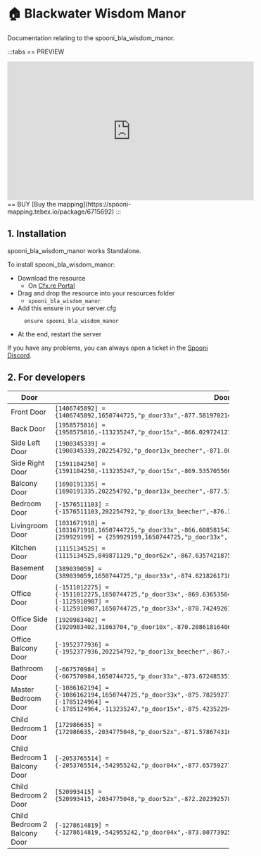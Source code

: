 # 🏠 Blackwater Wisdom Manor
Documentation relating to the spooni_bla_wisdom_manor.

:::tabs
== PREVIEW
<iframe width="560" height="315" src="https://www.youtube.com/embed/S5sVK-YWmUk?si=aEQvqU03gX6_9uRm" frameborder="0" allow="accelerometer; autoplay; clipboard-write; encrypted-media; gyroscope; picture-in-picture; web-share" referrerpolicy="strict-origin-when-cross-origin" allowfullscreen></iframe>
== BUY
[Buy the mapping](https://spooni-mapping.tebex.io/package/6715692)
:::

## 1. Installation
spooni_bla_wisdom_manor works Standalone.  

To install spooni_bla_wisdom_manor:
- Download the resource
  - On [Cfx.re Portal](https://portal.cfx.re/)
- Drag and drop the resource into your resources folder
  - `spooni_bla_wisdom_manor`
- Add this ensure in your server.cfg
  ```
    ensure spooni_bla_wisdom_manor
  ```
- At the end, restart the server

If you have any problems, you can always open a ticket in the [Spooni Discord](https://discord.gg/spooni).

## 2. For developers

| Door                      | Doorhashes
|---------------------------|----------------------------------------------------------------------------------|
| Front Door                | `[1406745892] = {1406745892,1650744725,"p_door33x",-877.5819702148438,-1644.342041015625,68.18991088867188}`
| Back Door                 | `[1958575816] = {1958575816,-113235247,"p_door15x",-866.0297241210938,-1651.492919921875,68.18836975097656}`
| Side Left Door            | `[1900345339] = {1900345339,202254792,"p_door13x_beecher",-871.0009155273438,-1639.3154296875,68.18437194824219}`
| Side Right Door           | `[1591104250] = {1591104250,-113235247,"p_door15x",-869.5357055664062,-1654.664306640625,68.19136810302734}`
| Balcony Door              | `[1690191335] = {1690191335,202254792,"p_door13x_beecher",-877.5391235351562,-1644.1676025390625,71.66375732421875}`
| Bedroom Door              | `[-1576511103] = {-1576511103,202254792,"p_door13x_beecher",-876.3502807617188,-1647.186767578125,68.1993637084961}`
| Livingroom Door           | `[1031671918] = {1031671918,1650744725,"p_door33x",-866.6085815429688,-1645.1514892578125,68.19490814208984}` <br> `[259929199] = {259929199,1650744725,"p_door33x",-868.06640625,-1647.682373046875,68.19390869140625}`
| Kitchen Door              | `[1115134525] = {1115134525,849871129,"p_door62x",-867.6357421875,-1652.3265380859375,68.1833724975586}`
| Basement Door             | `[389039059] = {389039059,1650744725,"p_door33x",-874.621826171875,-1652.844970703125,68.18891143798828}`
| Office Door               | `[-1511012275] = {-1511012275,1650744725,"p_door33x",-869.6365356445312,-1641.05078125,71.66429901123047}` <br> `[-1125910987] = {-1125910987,1650744725,"p_door33x",-870.7424926757812,-1642.94384765625,71.66429901123047}`
| Office Side Door          | `[1920983402] = {1920983402,31863704,"p_door10x",-870.2086181640625,-1645.6715087890625,71.66962432861328}`
| Office Balcony Door       | `[-1952377936] = {-1952377936,202254792,"p_door13x_beecher",-867.4903564453125,-1650.6505126953125,71.66875457763672}`
| Bathroom Door             | `[-667570984] = {-667570984,1650744725,"p_door33x",-873.6724853515625,-1649.5528564453125,71.67229461669922}`
| Master Bedroom Door       | `[-1086162194] = {-1086162194,1650744725,"p_door33x",-875.7825927734375,-1648.331298828125,71.66829681396484}` <br> `[-1785124964] = {-1785124964,-113235247,"p_door15x",-875.4235229492188,-1646.4017333984375,71.67675018310547}`
| Child Bedroom 1 Door      | `[172986635] = {172986635,-2034775048,"p_door52x",-871.5786743164062,-1645.820068359375,74.7795639038086}`
| Child Bedroom 1 Balcony Door | `[-2053765514] = {-2053765514,-542955242,"p_door04x",-877.6575927734375,-1648.972900390625,74.78155517578125}`
| Child Bedroom 2 Door         | `[520993415] = {520993415,-2034775048,"p_door52x",-872.202392578125,-1643.823974609375,74.77855682373047}`
| Child Bedroom 2 Balcony Door | `[-1278614819] = {-1278614819,-542955242,"p_door04x",-873.8077392578125,-1639.47314453125,74.78955078125}`







